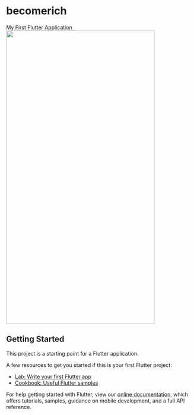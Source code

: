 # becomerich

My First Flutter Application
<img src="https://github.com/Dheer08/Flutter-Development/blob/master/Demo%20of%20all%20apps/becomerich.jpg" width="400" height="790">

## Getting Started

This project is a starting point for a Flutter application.

A few resources to get you started if this is your first Flutter project:

- [Lab: Write your first Flutter app](https://flutter.dev/docs/get-started/codelab)
- [Cookbook: Useful Flutter samples](https://flutter.dev/docs/cookbook)

For help getting started with Flutter, view our
[online documentation](https://flutter.dev/docs), which offers tutorials,
samples, guidance on mobile development, and a full API reference.
